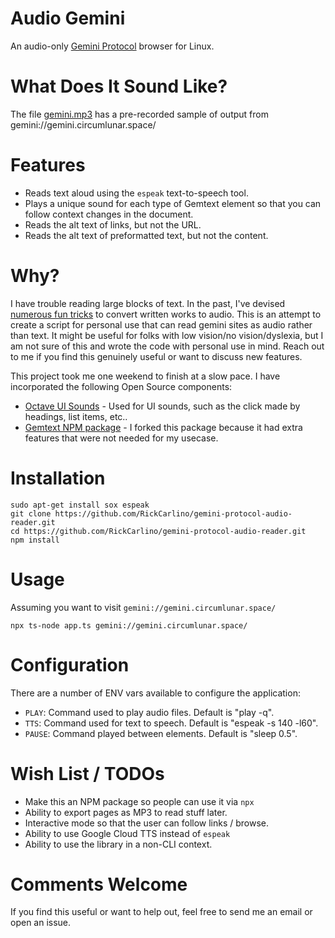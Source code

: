 # Audio Gemini

An audio-only [Gemini Protocol](https://en.wikipedia.org/wiki/Gemini_(protocol)) browser for Linux.

# What Does It Sound Like?

The file [gemini.mp3](https://github.com/RickCarlino/gemini-protocol-audio-reader/raw/main/gemini.mp3) has a pre-recorded sample of output from gemini://gemini.circumlunar.space/

# Features

 * Reads text aloud using the `espeak` text-to-speech tool.
 * Plays a unique sound for each type of Gemtext element so that you can follow context changes in the document.
 * Reads the alt text of links, but not the URL.
 * Reads the alt text of preformatted text, but not the content.

# Why?

I have trouble reading large blocks of text. In the past, I've devised [numerous fun tricks](https://rickcarlino.com/2017/developer-news-productivity-hack.html) to convert written works to audio. This is an attempt to create a script for personal use that can read gemini sites as audio rather than text. It might be useful for folks with low vision/no vision/dyslexia, but I am not sure of this and wrote the code with personal use in mind. Reach out to me if you find this genuinely useful or want to discuss new features.

This project took me one weekend to finish at a slow pace. I have incorporated the following Open Source components:

 * [Octave UI Sounds](https://github.com/scopegate/octave/) - Used for UI sounds, such as the click made by headings, list items, etc..
 * [Gemtext NPM package](https://github.com/bctnry/gemtext) - I forked this package because it had extra features that were not needed for my usecase.

# Installation

```
sudo apt-get install sox espeak
git clone https://github.com/RickCarlino/gemini-protocol-audio-reader.git
cd https://github.com/RickCarlino/gemini-protocol-audio-reader.git
npm install
```

# Usage

Assuming you want to visit `gemini://gemini.circumlunar.space/`

```
npx ts-node app.ts gemini://gemini.circumlunar.space/
```

# Configuration

There are a number of ENV vars available to configure the application:

 * `PLAY`: Command used to play audio files. Default is "play -q".
 * `TTS`: Command used for text to speech. Default is "espeak -s 140 -l60".
 * `PAUSE`: Command played between elements. Default is "sleep 0.5".

# Wish List / TODOs

 * Make this an NPM package so people can use it via `npx`
 * Ability to export pages as MP3 to read stuff later.
 * Interactive mode so that the user can follow links / browse.
 * Ability to use Google Cloud TTS instead of `espeak`
 * Ability to use the library in a non-CLI context.

# Comments Welcome

If you find this useful or want to help out, feel free to send me an email or open an issue.
